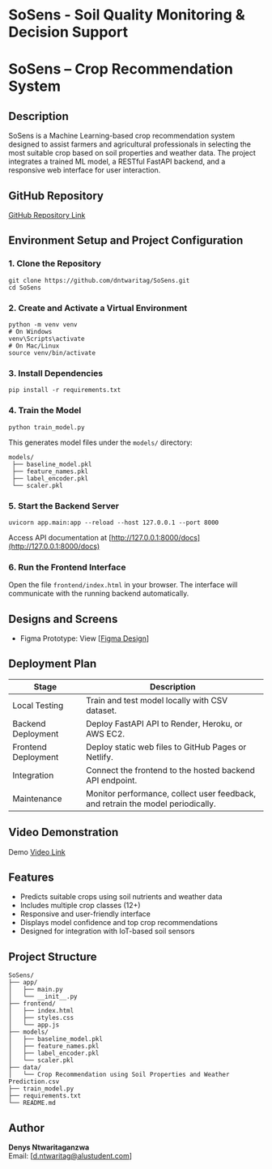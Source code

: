 # SoSens - Soil Quality Monitoring &amp; Decision Support

# SoSens – Crop Recommendation System

## Description
SoSens is a Machine Learning-based crop recommendation system designed to assist farmers and agricultural professionals in selecting the most suitable crop based on soil properties and weather data. The project integrates a trained ML model, a RESTful FastAPI backend, and a responsive web interface for user interaction.

## GitHub Repository
[GitHub Repository Link](https://github.com/dntwaritag/SoSens)

## Environment Setup and Project Configuration

### 1. Clone the Repository
```
git clone https://github.com/dntwaritag/SoSens.git
cd SoSens
```

### 2. Create and Activate a Virtual Environment
```
python -m venv venv
# On Windows
venv\Scripts\activate
# On Mac/Linux
source venv/bin/activate
```

### 3. Install Dependencies
```
pip install -r requirements.txt
```

### 4. Train the Model
```
python train_model.py
```
This generates model files under the `models/` directory:
```
models/
 ├── baseline_model.pkl
 ├── feature_names.pkl
 ├── label_encoder.pkl
 └── scaler.pkl
```

### 5. Start the Backend Server
```
uvicorn app.main:app --reload --host 127.0.0.1 --port 8000
```
Access API documentation at [http://127.0.0.1:8000/docs](http://127.0.0.1:8000/docs)

### 6. Run the Frontend Interface
Open the file `frontend/index.html` in your browser. The interface will communicate with the running backend automatically.

## Designs and Screens
- Figma Prototype: View [[Figma Design](https://www.figma.com/design/RPA8CQDQhmZm6mkEIMBJ3n/Farming?node-id=0-1&t=Ji1KlmsOBSqDAzLJ-1)]
## Deployment Plan
| Stage | Description |
|--------|-------------|
| Local Testing | Train and test model locally with CSV dataset. |
| Backend Deployment | Deploy FastAPI API to Render, Heroku, or AWS EC2. |
| Frontend Deployment | Deploy static web files to GitHub Pages or Netlify. |
| Integration | Connect the frontend to the hosted backend API endpoint. |
| Maintenance | Monitor performance, collect user feedback, and retrain the model periodically. |

## Video Demonstration

Demo [Video Link](https://youtu.be/BpB7NFI0thQ)


## Features
- Predicts suitable crops using soil nutrients and weather data
- Includes multiple crop classes (12+)
- Responsive and user-friendly interface
- Displays model confidence and top crop recommendations
- Designed for integration with IoT-based soil sensors

## Project Structure
```
SoSens/
├── app/
│   ├── main.py
│   └── __init__.py
├── frontend/
│   ├── index.html
│   ├── styles.css
│   └── app.js
├── models/
│   ├── baseline_model.pkl
│   ├── feature_names.pkl
│   ├── label_encoder.pkl
│   └── scaler.pkl
├── data/
│   └── Crop Recommendation using Soil Properties and Weather Prediction.csv
├── train_model.py
├── requirements.txt
└── README.md
```

## Author
**Denys Ntwaritaganzwa**    
Email: [d.ntwaritag@alustudent.com]  
